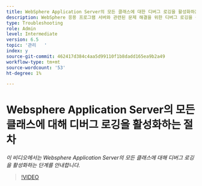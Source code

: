 ```yaml
---
title: WebSphere Application Server의 모든 클래스에 대한 디버그 로깅을 활성화하는 절차
description: WebSphere 응용 프로그램 서버와 관련된 문제 해결을 위한 디버그 로깅을 구성합니다
type: Troubleshooting
role: Admin
level: Intermediate
version: 6.5
topic: '관리   '
index: y
source-git-commit: 462417d384c4aa5d99110f1b8dadd165ea9b2a49
workflow-type: tm+mt
source-wordcount: '53'
ht-degree: 1%

---
```



# Websphere Application Server의 모든 클래스에 대해 디버그 로깅을 활성화하는 절차

*이 비디오에서는 Websphere Application Server의 모든 클래스에 대해 디버그 로깅을 활성화하는 단계를 안내합니다.*

>[!VIDEO](https://video.tv.adobe.com/v/335523?quality=9&learn=on)